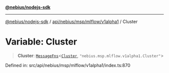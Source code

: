 [**@nebius/nodejs-sdk**](../../../../../../README.md)

***

[@nebius/nodejs-sdk](../../../../../../README.md) / [api/nebius/msp/mlflow/v1alpha1](../README.md) / Cluster

# Variable: Cluster

> **Cluster**: [`MessageFns`](../../../../../../runtime/protos/core/interfaces/MessageFns.md)\<[`Cluster`](../interfaces/Cluster.md), `"nebius.msp.mlflow.v1alpha1.Cluster"`\>

Defined in: src/api/nebius/msp/mlflow/v1alpha1/index.ts:870

